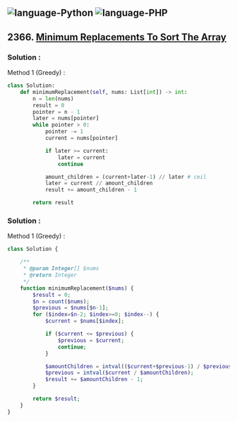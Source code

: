 ![language-Python](https://img.shields.io/badge/Python-ffd43b?style=for-the-badge&logo=PYTHON)
![language-PHP](https://img.shields.io/badge/PHP-acb1f9?style=for-the-badge&logo=PHP)
---

## 2366. [Minimum Replacements To Sort The Array](https://leetcode.com/problems/minimum-replacements-to-sort-the-array)

### Solution :

Method 1 (Greedy) :
```python
class Solution:
    def minimumReplacement(self, nums: List[int]) -> int:
        n = len(nums)
        result = 0
        pointer = n - 1
        later = nums[pointer]
        while pointer > 0:
            pointer -= 1
            current = nums[pointer]

            if later >= current:
                later = current
                continue

            amount_children = (current+later-1) // later # ceil
            later = current // amount_children
            result += amount_children - 1

        return result
```

### Solution :

Method 1 (Greedy) :
```php
class Solution {

    /**
     * @param Integer[] $nums
     * @return Integer
     */
    function minimumReplacement($nums) {
        $result = 0;
        $n = count($nums);
        $previous = $nums[$n-1];
        for ($index=$n-2; $index>=0; $index--) {
            $current = $nums[$index];

            if ($current <= $previous) {
                $previous = $current;
                continue;
            }

            $amountChildren = intval(($current+$previous-1) / $previous);
            $previous = intval($current / $amountChildren);
            $result += $amountChildren - 1;
        }

        return $result;
    }
}
```
